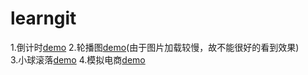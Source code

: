 # learngit
1.倒计时[demo](https://demonyou2.github.io/learngit/05_canvas_count.html)
2.轮播图[demo](https://demonyou2.github.io/learngit/04_roll_thePictures.html)(由于图片加载较慢，故不能很好的看到效果)<br/>
3.小球滚落[demo](https://demonyou2.github.io/learngit/06_ball_fallDown.html)
4.模拟电商[demo](https://demonyou2.github.io/learngit/dianshangWeb/index.html)

